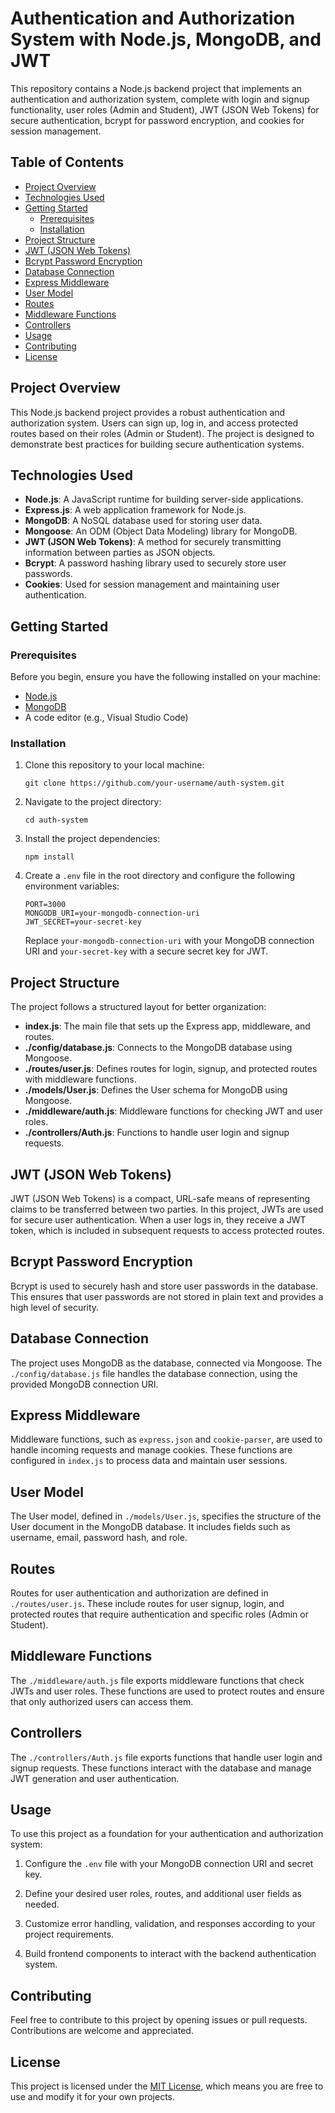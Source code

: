 # Authentication and Authorization System with Node.js, MongoDB, and JWT

This repository contains a Node.js backend project that implements an authentication and authorization system, complete with login and signup functionality, user roles (Admin and Student), JWT (JSON Web Tokens) for secure authentication, bcrypt for password encryption, and cookies for session management.

## Table of Contents

- [Project Overview](#project-overview)
- [Technologies Used](#technologies-used)
- [Getting Started](#getting-started)
  - [Prerequisites](#prerequisites)
  - [Installation](#installation)
- [Project Structure](#project-structure)
- [JWT (JSON Web Tokens)](#jwt-json-web-tokens)
- [Bcrypt Password Encryption](#bcrypt-password-encryption)
- [Database Connection](#database-connection)
- [Express Middleware](#express-middleware)
- [User Model](#user-model)
- [Routes](#routes)
- [Middleware Functions](#middleware-functions)
- [Controllers](#controllers)
- [Usage](#usage)
- [Contributing](#contributing)
- [License](#license)

## Project Overview

This Node.js backend project provides a robust authentication and authorization system. Users can sign up, log in, and access protected routes based on their roles (Admin or Student). The project is designed to demonstrate best practices for building secure authentication systems.

## Technologies Used

- **Node.js**: A JavaScript runtime for building server-side applications.
- **Express.js**: A web application framework for Node.js.
- **MongoDB**: A NoSQL database used for storing user data.
- **Mongoose**: An ODM (Object Data Modeling) library for MongoDB.
- **JWT (JSON Web Tokens)**: A method for securely transmitting information between parties as JSON objects.
- **Bcrypt**: A password hashing library used to securely store user passwords.
- **Cookies**: Used for session management and maintaining user authentication.

## Getting Started

### Prerequisites

Before you begin, ensure you have the following installed on your machine:

- [Node.js](https://nodejs.org/)
- [MongoDB](https://www.mongodb.com/)
- A code editor (e.g., Visual Studio Code)

### Installation

1. Clone this repository to your local machine:

   ```shell
   git clone https://github.com/your-username/auth-system.git
   ```

2. Navigate to the project directory:

   ```shell
   cd auth-system
   ```

3. Install the project dependencies:

   ```shell
   npm install
   ```

4. Create a `.env` file in the root directory and configure the following environment variables:

   ```env
   PORT=3000
   MONGODB_URI=your-mongodb-connection-uri
   JWT_SECRET=your-secret-key
   ```

   Replace `your-mongodb-connection-uri` with your MongoDB connection URI and `your-secret-key` with a secure secret key for JWT.

## Project Structure

The project follows a structured layout for better organization:

- **index.js**: The main file that sets up the Express app, middleware, and routes.
- **./config/database.js**: Connects to the MongoDB database using Mongoose.
- **./routes/user.js**: Defines routes for login, signup, and protected routes with middleware functions.
- **./models/User.js**: Defines the User schema for MongoDB using Mongoose.
- **./middleware/auth.js**: Middleware functions for checking JWT and user roles.
- **./controllers/Auth.js**: Functions to handle user login and signup requests.

## JWT (JSON Web Tokens)

JWT (JSON Web Tokens) is a compact, URL-safe means of representing claims to be transferred between two parties. In this project, JWTs are used for secure user authentication. When a user logs in, they receive a JWT token, which is included in subsequent requests to access protected routes.

## Bcrypt Password Encryption

Bcrypt is used to securely hash and store user passwords in the database. This ensures that user passwords are not stored in plain text and provides a high level of security.

## Database Connection

The project uses MongoDB as the database, connected via Mongoose. The `./config/database.js` file handles the database connection, using the provided MongoDB connection URI.

## Express Middleware

Middleware functions, such as `express.json` and `cookie-parser`, are used to handle incoming requests and manage cookies. These functions are configured in `index.js` to process data and maintain user sessions.

## User Model

The User model, defined in `./models/User.js`, specifies the structure of the User document in the MongoDB database. It includes fields such as username, email, password hash, and role.

## Routes

Routes for user authentication and authorization are defined in `./routes/user.js`. These include routes for user signup, login, and protected routes that require authentication and specific roles (Admin or Student).

## Middleware Functions

The `./middleware/auth.js` file exports middleware functions that check JWTs and user roles. These functions are used to protect routes and ensure that only authorized users can access them.

## Controllers

The `./controllers/Auth.js` file exports functions that handle user login and signup requests. These functions interact with the database and manage JWT generation and user authentication.

## Usage

To use this project as a foundation for your authentication and authorization system:

1. Configure the `.env` file with your MongoDB connection URI and secret key.

2. Define your desired user roles, routes, and additional user fields as needed.

3. Customize error handling, validation, and responses according to your project requirements.

4. Build frontend components to interact with the backend authentication system.

## Contributing

Feel free to contribute to this project by opening issues or pull requests. Contributions are welcome and appreciated.

## License

This project is licensed under the [MIT License](LICENSE), which means you are free to use and modify it for your own projects.

